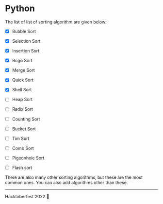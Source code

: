 # Python
<!-- A README file explaining a list of sorting algorithm -->

The list of list of sorting algorithm are given below:
<!-- to do list -->
- [x] Bubble Sort
- [x] Selection Sort
- [x] Insertion Sort
- [x] Bogo Sort
- [x] Merge Sort
- [x] Quick Sort
- [x] Shell Sort
- [ ] Heap Sort
- [ ] Radix Sort
- [ ] Counting Sort
- [ ] Bucket Sort
- [ ] Tim Sort
- [ ] Comb Sort
- [ ] Pigeonhole Sort
- [ ] Flash sort


There are also many other sorting algorithms, but these are the most common ones.
You can also add algorithms other than these.

---
Hacktoberfest 2022 🎉